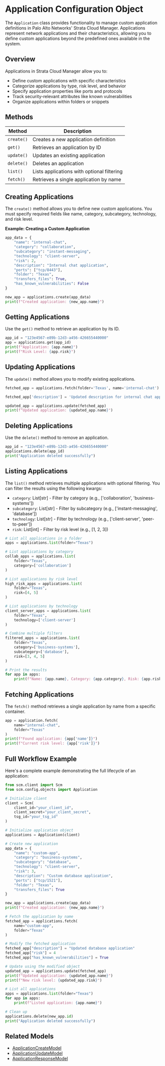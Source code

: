 # Application Configuration Object

The `Application` class provides functionality to manage custom application definitions in Palo Alto Networks' Strata
Cloud Manager.
Applications represent network applications and their characteristics, allowing you to define custom applications beyond
the predefined ones available in the system.

## Overview

Applications in Strata Cloud Manager allow you to:

- Define custom applications with specific characteristics
- Categorize applications by type, risk level, and behavior
- Specify application properties like ports and protocols
- Track security-relevant attributes like known vulnerabilities
- Organize applications within folders or snippets

## Methods

| Method     | Description                                |
|------------|--------------------------------------------|
| `create()` | Creates a new application definition       |
| `get()`    | Retrieves an application by ID             |
| `update()` | Updates an existing application            |
| `delete()` | Deletes an application                     |
| `list()`   | Lists applications with optional filtering |
| `fetch()`  | Retrieves a single application by name     |

## Creating Applications

The `create()` method allows you to define new custom applications. You must specify required fields like name,
category,
subcategory, technology, and risk level.

**Example: Creating a Custom Application**

<div class="termy">

<!-- termynal -->

```python
app_data = {
    "name": "internal-chat",
    "category": "collaboration",
    "subcategory": "instant-messaging",
    "technology": "client-server",
    "risk": 2,
    "description": "Internal chat application",
    "ports": ["tcp/8443"],
    "folder": "Texas",
    "transfers_files": True,
    "has_known_vulnerabilities": False
}

new_app = applications.create(app_data)
print(f"Created application: {new_app.name}")
```

</div>

## Getting Applications

Use the `get()` method to retrieve an application by its ID.

<div class="termy">

<!-- termynal -->

```python
app_id = "123e4567-e89b-12d3-a456-426655440000"
app = applications.get(app_id)
print(f"Application: {app.name}")
print(f"Risk Level: {app.risk}")
```

</div>

## Updating Applications

The `update()` method allows you to modify existing applications.

<div class="termy">

<!-- termynal -->

```python
fetched_app = applications.fetch(folder='Texas', name='internal-chat')

fetched_app['description'] = 'Updated description for internal chat application'

updated_app = applications.update(fetched_app)
print(f"Updated application: {updated_app.name}")
```

</div>

## Deleting Applications

Use the `delete()` method to remove an application.

<div class="termy">

<!-- termynal -->

```python
app_id = "123e4567-e89b-12d3-a456-426655440000"
applications.delete(app_id)
print("Application deleted successfully")
```

</div>

## Listing Applications

The `list()` method retrieves multiple applications with optional filtering. You can filter the results using the
following kwargs:

- `category`: List[str] - Filter by category (e.g., ['collaboration', 'business-systems'])
- `subcategory`: List[str] - Filter by subcategory (e.g., ['instant-messaging', 'database'])
- `technology`: List[str] - Filter by technology (e.g., ['client-server', 'peer-to-peer'])
- `risk`: List[int] - Filter by risk level (e.g., [1, 2, 3])

<div class="termy">

<!-- termynal -->

```python
# List all applications in a folder
apps = applications.list(folder="Texas")

# List applications by category
collab_apps = applications.list(
    folder="Texas",
    category=['collaboration']
)

# List applications by risk level
high_risk_apps = applications.list(
    folder="Texas",
    risk=[4, 5]
)

# List applications by technology
client_server_apps = applications.list(
    folder="Texas",
    technology=['client-server']
)

# Combine multiple filters
filtered_apps = applications.list(
    folder="Texas",
    category=['business-systems'],
    subcategory=['database'],
    risk=[3, 4, 5]
)

# Print the results
for app in apps:
    print(f"Name: {app.name}, Category: {app.category}, Risk: {app.risk}")
```

</div>

## Fetching Applications

The `fetch()` method retrieves a single application by name from a specific container.

<div class="termy">

<!-- termynal -->

```python
app = application.fetch(
    name="internal-chat",
    folder="Texas"
)
print(f"Found application: {app['name']}")
print(f"Current risk level: {app['risk']}")
```

</div>

## Full Workflow Example

Here's a complete example demonstrating the full lifecycle of an application:

<div class="termy">

<!-- termynal -->

```python
from scm.client import Scm
from scm.config.objects import Application

# Initialize client
client = Scm(
    client_id="your_client_id",
    client_secret="your_client_secret",
    tsg_id="your_tsg_id"
)

# Initialize application object
applications = Application(client)

# Create new application
app_data = {
    "name": "custom-app",
    "category": "business-systems",
    "subcategory": "database",
    "technology": "client-server",
    "risk": 3,
    "description": "Custom database application",
    "ports": ["tcp/1521"],
    "folder": "Texas",
    "transfers_files": True
}

new_app = applications.create(app_data)
print(f"Created application: {new_app.name}")

# Fetch the application by name
fetched_app = applications.fetch(
    name="custom-app",
    folder="Texas"
)

# Modify the fetched application
fetched_app["description"] = "Updated database application"
fetched_app["risk"] = 4
fetched_app["has_known_vulnerabilities"] = True

# Update using the modified object
updated_app = applications.update(fetched_app)
print(f"Updated application: {updated_app.name}")
print(f"New risk level: {updated_app.risk}")

# List all applications
apps = applications.list(folder="Texas")
for app in apps:
    print(f"Listed application: {app.name}")

# Clean up
applications.delete(new_app.id)
print("Application deleted successfully")
```

</div>

## Related Models

- [ApplicationCreateModel](../../models/objects/application_models.md#applicationcreatemodel)
- [ApplicationUpdateModel](../../models/objects/application_models.md#applicationupdatemodel)
- [ApplicationResponseModel](../../models/objects/application_models.md#applicationresponsemodel)